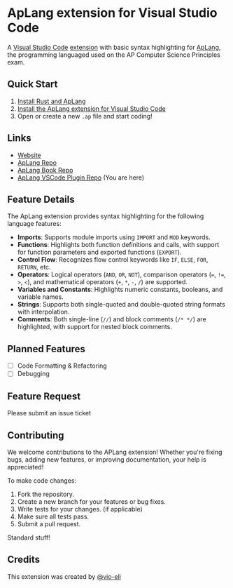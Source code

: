 # ApLang extension for Visual Studio Code

A [Visual Studio Code](https://code.visualstudio.com/) [extension](https://marketplace.visualstudio.com/VSCode) with basic syntax highlighting for [ApLang](https://github.com/snowfoxsh/aplang/), the programming languaged used on the AP Computer Science Principles exam.

## Quick Start
1. [Install Rust and ApLang](https://github.com/snowfoxsh/aplang/tree/master?tab=readme-ov-file#building)
2. [Install the ApLang extension for Visual Studio Code](https://code.visualstudio.com/docs/editor/extension-marketplace)
3. Open or create a new `.ap` file and start coding!
   
## Links
- [Website](https://aplang.org)
- [ApLang Repo](https://github.com/snowfoxsh/aplang)
- [ApLang Book Repo](https://github.com/snowfoxsh/aplang-book)
- [ApLang VSCode Plugin Repo](https://github.com/snowfoxsh/aplang-vscode-plugin) (You are here)
  
## Feature Details
The ApLang extension provides syntax highlighting for the following language features:

- **Imports**: Supports module imports using `IMPORT` and `MOD` keywords.
- **Functions**: Highlights both function definitions and calls, with support for function parameters and exported functions (`EXPORT`).
- **Control Flow**: Recognizes flow control keywords like `IF`, `ELSE`, `FOR`, `RETURN`, etc.
- **Operators**: Logical operators (`AND`, `OR`, `NOT`), comparison operators (`=`, `!=`, `>`, `<`), and mathematical operators (`+`, `*`, `-`, `/`) are supported.
- **Variables and Constants**: Highlights numeric constants, booleans, and variable names.
- **Strings**: Supports both single-quoted and double-quoted string formats with interpolation.
- **Comments**: Both single-line (`//`) and block comments (`/* */`) are highlighted, with support for nested block comments.

## Planned Features
- [ ] Code Formatting & Refactoring
- [ ] Debugging

## Feature Request
Please submit an issue ticket

## Contributing
We welcome contributions to the APLang extension! Whether you're fixing bugs, adding new features, or improving documentation, your help is appreciated!

To make code changes:

1. Fork the repository.
2. Create a new branch for your features or bug fixes.
3. Write tests for your changes. (if applicable)
4. Make sure all tests pass.
5. Submit a pull request.

Standard stuff!

## Credits
This extension was created by [@vio-eli](https://github.com/vio-eli)